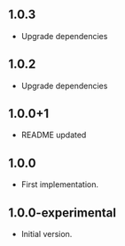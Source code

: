 ## 1.0.3

- Upgrade dependencies

## 1.0.2

- Upgrade dependencies

## 1.0.0+1

- README updated

## 1.0.0

- First implementation.

## 1.0.0-experimental

- Initial version.
